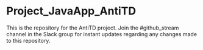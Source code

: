 # Project_JavaApp_AntiTD

This is the repository for the AntiTD project.
Join the #github_stream channel in the Slack group for instant updates regarding any changes made to this repository.
